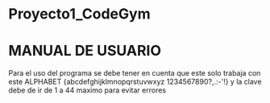 # Proyecto1_CodeGym

# MANUAL DE USUARIO

Para el uso del programa se debe tener en cuenta que este solo trabaja con este ALPHABET {abcdefghijklmnopqrstuvwxyz 1234567890?,.:-'!} y la clave debe de ir de 1 a 44 maximo para evitar errores
